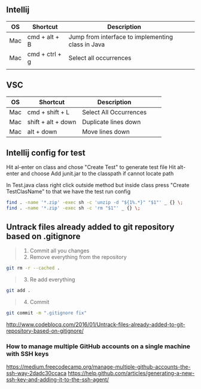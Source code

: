  ## **Intellij**
|OS|Shortcut|Description|   |   |
|---|---|---|---|---|
|Mac|cmd + alt + B|  Jump from interface to implementing class in Java |   |   |
| Mac | cmd + ctrl + g  | Select all occurrences  |   |   |
|   |   |   |   |   |


 ## **VSC**
|OS|Shortcut|Description|   |   |
|---|---|---|---|---|
| Mac  | cmd + shift + L  | Select All Occurrences  |   |   |
| Mac  | shift + alt + down  | Duplicate lines down  |   |   |
| Mac  | alt + down  | Move lines down  |   |   |


 ## **Intellij config for test**
Hit al-enter on class and chose "Create Test" to generate test file
Hit alt-enter and choose Add junit.jar to the classpath if cannot locate path

In Test.java class right click outside method but inside class press "Create TestClasName" to that we have the test run config

``` bash
find . -name '*.zip' -exec sh -c 'unzip -d "${1%.*}" "$1"' _ {} \;
find . -name '*.zip' -exec sh -c 'rm "$1"' _ {} \;
```


## **Untrack files already added to git repository based on .gitignore**
> 1. Commit all you changes
> 2. Remove everything from the repository
``` bash
git rm -r --cached .
```
> 3. Re add everything
``` bash
git add .
```
> 4. Commit
``` bash
git commit -m ".gitignore fix"
```
http://www.codeblocq.com/2016/01/Untrack-files-already-added-to-git-repository-based-on-gitignore/

### **How to manage multiple GitHub accounts on a single machine with SSH keys**
https://medium.freecodecamp.org/manage-multiple-github-accounts-the-ssh-way-2dadc30ccaca
https://help.github.com/articles/generating-a-new-ssh-key-and-adding-it-to-the-ssh-agent/

